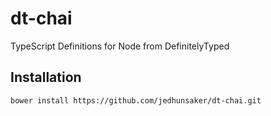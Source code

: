 dt-chai
=======

TypeScript Definitions for Node from DefinitelyTyped


Installation
------------

    bower install https://github.com/jedhunsaker/dt-chai.git
